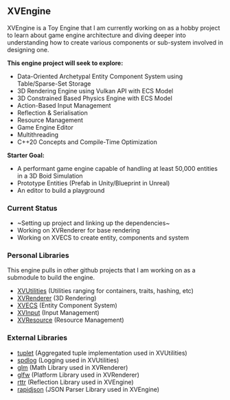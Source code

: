 ## XVEngine
XVEngine is a Toy Engine that I am currently working on as a hobby project to learn about game engine architecture and diving deeper into understanding how to create various components or sub-system involved in designing one.


**This engine project will seek to explore:**
- Data-Oriented Archetypal Entity Component System using Table/Sparse-Set Storage
- 3D Rendering Engine using Vulkan API with ECS Model
- 3D Constrained Based Physics Engine with ECS Model
- Action-Based Input Management
- Reflection & Serialisation
- Resource Management
- Game Engine Editor
- Multithreading 
- C++20 Concepts and Compile-Time Optimization


**Starter Goal:**
- A performant game engine capable of handling at least 50,000 entities in a 3D Boid Simulation
- Prototype Entities (Prefab in Unity/Blueprint in Unreal)
- An editor to build a playground

### Current Status
- ~Setting up project and linking up the dependencies~
- Working on XVRenderer for base rendering
- Working on XVECS to create entity, components and system

### Personal Libraries
This engine pulls in other github projects that I am working on as a submodule to build the engine.
- [XVUtilities](https://github.com/spencertan/XVUtilities) (Utilities ranging for containers, traits, hashing, etc)
- [XVRenderer](https://github.com/spencertan/XVRenderer) (3D Rendering)
- [XVECS](https://github.com/spencertan/XVECS) (Entity Component System)
- [XVInput](https://github.com/spencertan/XVInput) (Input Management)
- [XVResource](https://github.com/spencertan/XVResource) (Resource Management)


### External Libraries
- [tuplet](https://github.com/codeinred/tuplet) (Aggregated tuple implementation used in XVUtilities)
- [spdlog](https://github.com/gabime/spdlog) (Logging used in XVUtilities)
- [glm](https://github.com/g-truc/glm) (Math Library used in XVRenderer)
- [glfw](https://github.com/glfw/glfw) (Platform Library used in XVRenderer)
- [rttr](https://github.com/rttrorg/rttr) (Reflection Library used in XVEngine)
- [rapidjson](https://github.com/Tencent/rapidjson) (JSON Parser Library used in XVEngine)  


